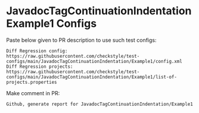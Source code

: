 # JavadocTagContinuationIndentation Example1 Configs
Paste below given to PR description to use such test configs:
```
Diff Regression config: https://raw.githubusercontent.com/checkstyle/test-configs/main/JavadocTagContinuationIndentation/Example1/config.xml
Diff Regression projects: https://raw.githubusercontent.com/checkstyle/test-configs/main/JavadocTagContinuationIndentation/Example1/list-of-projects.properties
```
Make comment in PR:
```
Github, generate report for JavadocTagContinuationIndentation/Example1
```
